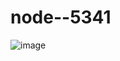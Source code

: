 # node--5341
![image](https://github.com/Emiliano-repo/node--5341/assets/128517938/b520cb37-4b85-45dc-aa7a-ff79ee8dca01)
